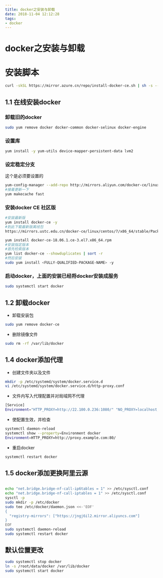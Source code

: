 ```yaml
---
title: docker之安装与卸载
date: 2018-11-04 12:12:28
tags:
- docker
---
```


# docker之安装与卸载

# 安装脚本

```bash
curl -skSL https://mirror.azure.cn/repo/install-docker-ce.sh | sh -s -- --mirror AzureChinaCloud
```

## 1.1 在线安装docker

### 卸载旧的docker

```bash
sudo yum remove docker docker-common docker-selinux docker-engine
```

### 设置库

```bash
yum install -y yum-utils device-mapper-persistent-data lvm2
```

<!--more-->
### 设定稳定分支
这个是必须要设置的

```bash
yum-config-manager --add-repo http://mirrors.aliyun.com/docker-ce/linux/centos/docker-ce.repo
#接着更新一下
yum makecache fast
```
### 安装docker CE 社区版

```bash
#安装最新版
yum install docker-ce -y
#到此下载最新版离线包
https://mirrors.ustc.edu.cn/docker-ce/linux/centos/7/x86_64/stable/Packages/

yum install docker-ce-18.06.1.ce-3.el7.x86_64.rpm
#安装指定版本
#首先检索版本
yum list docker-ce --showduplicates | sort -r
#然后安装
sudo yum install <FULLY-QUALIFIED-PACKAGE-NAME> -y
```

### 启动docker，上面的安装已经将docker安装成服务

```bash
sudo systemctl start docker
```
## 1.2 卸载docker

- 卸载安装包
```bash
sudo yum remove docker-ce
```

- 删除镜像文件

```bash
sudo rm -rf /var/lib/docker
```

## 1.4 docker添加代理
- 创建文件夹以及文件

```bash
mkdir -p /etc/systemd/system/docker.service.d
vi /etc/systemd/system/docker.service.d/http-proxy.conf
```
- 文件内写入代理配置并对局域网不代理

```bash
[Service]
Environment="HTTP_PROXY=http://22.100.0.236:1080/" "NO_PROXY=localhost,127.0.0.1,daocloud.io"
```

- 使配置生效，并检查

```bash
systemctl daemon-reload
systemctl show --property=Environment docker
Environment=HTTP_PROXY=http://proxy.example.com:80/
```
- 重启docker

```bash
systemctl restart docker
```
## 1.5 docker添加更换阿里云源


```bash

echo "net.bridge.bridge-nf-call-ip6tables = 1" >> /etc/sysctl.conf
echo "net.bridge.bridge-nf-call-iptables = 1" >> /etc/sysctl.conf
sysctl -p
sudo mkdir -p /etc/docker
sudo tee /etc/docker/daemon.json <<-'EOF'
{
  "registry-mirrors": ["https://jngj6il2.mirror.aliyuncs.com"]
}
EOF
sudo systemctl daemon-reload
sudo systemctl restart docker
```

## 默认位置更改

```bash
sudo systemctl stop docker
ln -s /root/data/docker /var/lib/docker
sudo systemctl start docker
```

